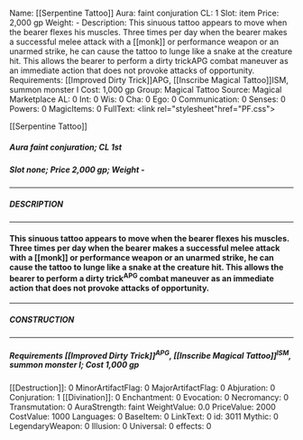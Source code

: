 Name: [[Serpentine Tattoo]]
Aura: faint conjuration
CL: 1
Slot: item
Price: 2,000 gp
Weight: -
Description: This sinuous tattoo appears to move when the bearer flexes his muscles. Three times per day when the bearer makes a successful melee attack with a [[monk]] or performance weapon or an unarmed strike, he can cause the tattoo to lunge like a snake at the creature hit. This allows the bearer to perform a dirty trickAPG combat maneuver as an immediate action that does not provoke attacks of opportunity.
Requirements: [[Improved Dirty Trick]]APG, [[Inscribe Magical Tattoo]]ISM, summon monster I
Cost: 1,000 gp
Group: Magical Tattoo
Source: Magical Marketplace
AL: 0
Int: 0
Wis: 0
Cha: 0
Ego: 0
Communication: 0
Senses: 0
Powers: 0
MagicItems: 0
FullText: <link rel="stylesheet"href="PF.css"><div class="heading"><p class="alignleft">[[Serpentine Tattoo]]</p><div style="clear: both;"></div></div><div><h5><b>Aura </b>faint conjuration; <b>CL </b>1st</h5><h5><b>Slot </b>none; <b>Price </b>2,000 gp; <b>Weight </b>-</h5></div><hr/><div><h5><b>DESCRIPTION</b></h5></div><hr/><div><h4><p>This sinuous tattoo appears to move when the bearer flexes his muscles. Three times per day when the bearer makes a successful melee attack with a [[monk]] or performance weapon or an unarmed strike, he can cause the tattoo to lunge like a snake at the creature hit. This allows the bearer to perform a dirty trick<sup>APG</sup> combat maneuver as an immediate action that does not provoke attacks of opportunity.</p></h4></div><hr/><div><h5><b>CONSTRUCTION</b></h5></div><hr/><div><h5><b>Requirements </b>[[Improved Dirty Trick]]<sup>APG</sup>, [[Inscribe Magical Tattoo]]<sup>ISM</sup>, <i>summon monster I</i>; <b>Cost </b>1,000 gp</h5></div>
[[Destruction]]: 0
MinorArtifactFlag: 0
MajorArtifactFlag: 0
Abjuration: 0
Conjuration: 1
[[Divination]]: 0
Enchantment: 0
Evocation: 0
Necromancy: 0
Transmutation: 0
AuraStrength: faint
WeightValue: 0.0
PriceValue: 2000
CostValue: 1000
Languages: 0
BaseItem: 0
LinkText: 0
id: 3011
Mythic: 0
LegendaryWeapon: 0
Illusion: 0
Universal: 0
effects: 0
